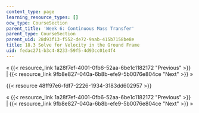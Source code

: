 ```yaml
---
content_type: page
learning_resource_types: []
ocw_type: CourseSection
parent_title: 'Week 6: Continuous Mass Transfer'
parent_type: CourseSection
parent_uid: 28d93f13-f552-de72-9aab-415b7158be8e
title: 18.3 Solve for Velocity in the Ground Frame
uid: fedac271-b3c4-8233-59f5-4d93cc01e4f4
---
```


« {{< resource_link 1a28f7ef-4001-0fb6-52aa-6be1c1182172 "Previous" >}} | {{< resource_link 9fb8e827-040a-6b8b-efe9-5b0076e804ce "Next" >}} »

{{< resource 48ff97e6-fdf7-2226-1934-3183dd602957 >}}

« {{< resource_link 1a28f7ef-4001-0fb6-52aa-6be1c1182172 "Previous" >}} | {{< resource_link 9fb8e827-040a-6b8b-efe9-5b0076e804ce "Next" >}} »